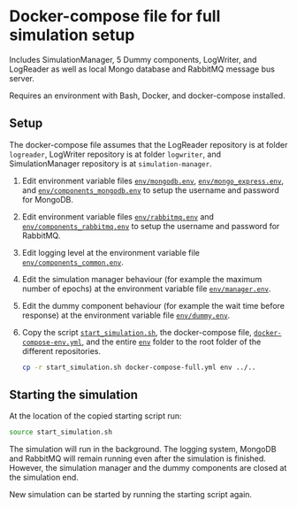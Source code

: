 # Docker-compose file for full simulation setup

Includes SimulationManager, 5 Dummy components, LogWriter, and LogReader as well as local Mongo database and RabbitMQ message bus server.

Requires an environment with Bash, Docker, and docker-compose installed.

## Setup

The docker-compose file assumes that the LogReader repository is at folder `logreader`, LogWriter repository is at folder `logwriter`, and SimulationManager repository is at `simulation-manager`.

1. Edit environment variable files [`env/mongodb.env`](env/mongodb.env), [`env/mongo_express.env`](env/mongo_express.env), and [`env/components_mongodb.env`](env/components_mongodb.env) to setup the username and password for MongoDB.

2. Edit environment variable files [`env/rabbitmq.env`](env/rabbitmq.env) and [`env/components_rabbitmq.env`](env/components_rabbitmq.env) to setup the username and password for RabbitMQ.

3. Edit logging level at the environment variable file [`env/components_common.env`](env/components_common.env).

4. Edit the simulation manager behaviour (for example the maximum number of epochs) at the environment variable file [`env/manager.env`](env/manager.env).

5. Edit the dummy component behaviour (for example the wait time before response) at the environment variable file [`env/dummy.env`](env/dummy.env).

6. Copy the script [`start_simulation.sh`](start_simulation.sh), the docker-compose file, [`docker-compose-env.yml`](docker-compose-env.yml), and the entire [`env`](env) folder to the root folder of the different repositories.

    ```bash
    cp -r start_simulation.sh docker-compose-full.yml env ../..
    ```

## Starting the simulation

At the location of the copied starting script run:

```bash
source start_simulation.sh
```

The simulation will run in the background. The logging system, MongoDB and RabbitMQ will remain running even after the simulation is finished. However, the simulation manager and the dummy components are closed at the simulation end.

New simulation can be started by running the starting script again.
